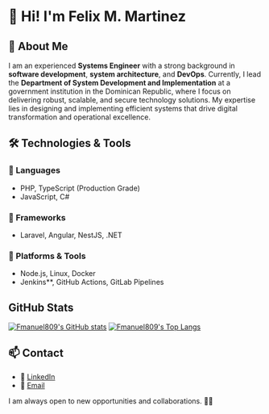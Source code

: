 # 👋 Hi! I'm Felix M. Martinez

## 🚀 About Me

I am an experienced **Systems Engineer** with a strong background in **software development**, **system architecture**, and **DevOps**. Currently, I lead the **Department of System Development and Implementation** at a government institution in the Dominican Republic, where I focus on delivering robust, scalable, and secure technology solutions. My expertise lies in designing and implementing efficient systems that drive digital transformation and operational excellence.

## 🛠️ Technologies & Tools

### 🔹 Languages
- PHP, TypeScript (Production Grade)
- JavaScript, C#

### 🔹 Frameworks
- Laravel, Angular, NestJS, .NET

### 🔹 Platforms & Tools
- Node.js, Linux, Docker
- Jenkins**, GitHub Actions, GitLab Pipelines

## GitHub Stats
[![Fmanuel809's GitHub stats](https://github-readme-stats.vercel.app/api?username=fmanuel809&show_icons=true&show=reviews,discussions_started,discussions_answered,prs_merged,prs_merged_percentage)](https://github.com/anuraghazra/github-readme-stats)
[![Fmanuel809's Top Langs](https://github-readme-stats.vercel.app/api/top-langs/?username=Fmanuel809&layout=donut&hide=css,html&langs_count=10)](https://github.com/anuraghazra/github-readme-stats)

## 📫 Contact
- 💼 [LinkedIn](https://www.linkedin.com/in/felixmanuelmartinez)
- 📧 [Email](felixmanuel396@gmail.com)

I am always open to new opportunities and collaborations. 🚀✨
